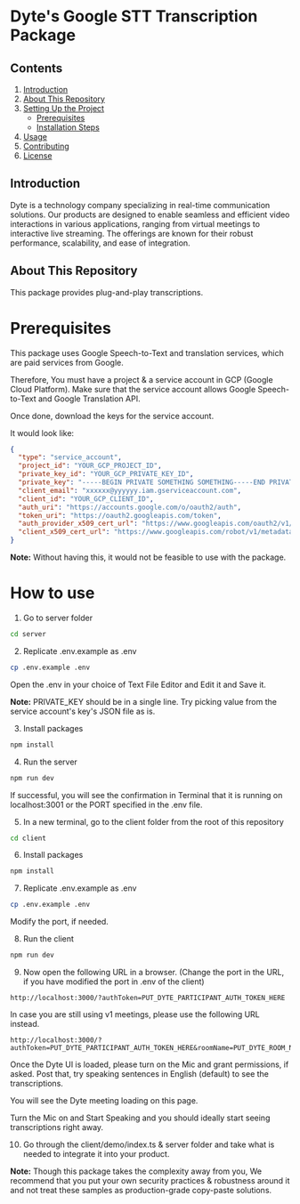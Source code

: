 # Dyte's Google STT Transcription Package

## Contents
1. [Introduction](#introduction)
2. [About This Repository](#about-this-repository)
3. [Setting Up the Project](#setting-up-the-project)
   - [Prerequisites](#prerequisites)
   - [Installation Steps](#installation-steps)
4. [Usage](#usage)
5. [Contributing](#contributing)
6. [License](#license)

## Introduction
Dyte is a technology company specializing in real-time communication solutions. Our products are designed to enable seamless and efficient video interactions in various applications, ranging from virtual meetings to interactive live streaming. The offerings are known for their robust performance, scalability, and ease of integration.

## About This Repository
This package provides plug-and-play transcriptions.

# Prerequisites

This package uses Google Speech-to-Text and translation services, which are paid services from Google.

Therefore, You must have a project & a service account in GCP (Google Cloud Platform). Make sure that the service account allows Google Speech-to-Text and Google Translation API.

Once done, download the keys for the service account.

It would look like:

```json
{
  "type": "service_account",
  "project_id": "YOUR_GCP_PROJECT_ID",
  "private_key_id": "YOUR_GCP_PRIVATE_KEY_ID",
  "private_key": "-----BEGIN PRIVATE SOMETHING SOMETHING-----END PRIVATE KEY-----\n",
  "client_email": "xxxxxx@yyyyyy.iam.gserviceaccount.com",
  "client_id": "YOUR_GCP_CLIENT_ID",
  "auth_uri": "https://accounts.google.com/o/oauth2/auth",
  "token_uri": "https://oauth2.googleapis.com/token",
  "auth_provider_x509_cert_url": "https://www.googleapis.com/oauth2/v1/certs",
  "client_x509_cert_url": "https://www.googleapis.com/robot/v1/metadata/x509/xxxxx%40yyyyy.iam.gserviceaccount.com"
}

```

<b>Note:</b> Without having this, it would not be feasible to use with the package.


# How to use

1. Go to server folder
```sh
cd server
```
2. Replicate .env.example as .env
```sh
cp .env.example .env
```

Open the .env in your choice of Text File Editor and Edit it and Save it.

<b>Note:</b> PRIVATE_KEY should be in a single line. Try picking value from the service account's key's JSON file as is.

3. Install packages
```sh
npm install
```
4. Run the server
```sh
npm run dev
```

If successful, you will see the confirmation in Terminal that it is running on localhost:3001 or the PORT specified in the .env file.

5. In a new terminal, go to the client folder from the root of this repository

```sh
cd client
```

6. Install packages
```sh
npm install
```

7. Replicate .env.example as .env
```sh
cp .env.example .env
```
Modify the port, if needed.

8. Run the client
```sh
npm run dev
```

9. Now open the following URL in a browser. (Change the port in the URL, if you have modified the port in .env of the client)

```text
http://localhost:3000/?authToken=PUT_DYTE_PARTICIPANT_AUTH_TOKEN_HERE

```

In case you are still using v1 meetings, please use the following URL instead.

```text
http://localhost:3000/?authToken=PUT_DYTE_PARTICIPANT_AUTH_TOKEN_HERE&roomName=PUT_DYTE_ROOM_NAME_HERE
```

Once the Dyte UI is loaded, please turn on the Mic and grant permissions, if asked. Post that, try speaking sentences in English (default) to see the transcriptions.

You will see the Dyte meeting loading on this page.

Turn the Mic on and Start Speaking and you should ideally start seeing transcriptions right away.

10. Go through the client/demo/index.ts & server folder and take what is needed to integrate it into your product.

<b>Note:</b> Though this package takes the complexity away from you, We recommend that you put your own security practices & robustness around it and not treat these samples as production-grade copy-paste solutions.
